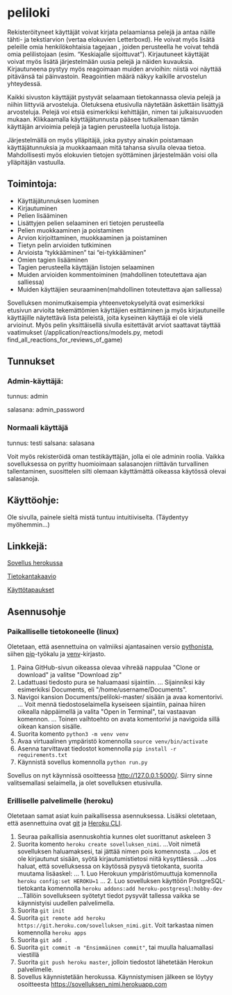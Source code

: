 peliloki
========

Rekisteröityneet käyttäjät voivat kirjata pelaamiansa pelejä ja antaa näille tähti- ja tekstiarvion (vertaa elokuvien Letterboxd). He voivat myös lisätä peleille omia henkilökohtaisia tagejaan , joiden perusteella he voivat tehdä omia pelilistojaan (esim. “Keskiajalle sijoittuvat”). Kirjautuneet käyttäjät voivat myös lisätä järjestelmään uusia pelejä ja näiden kuvauksia. Kirjautuneena pystyy myös reagoimaan muiden arvioihin: niistä voi näyttää pitävänsä tai päinvastoin. Reagointien määrä näkyy kaikille arvostelun yhteydessä.  

Kaikki sivuston käyttäjät pystyvät selaamaan tietokannassa olevia pelejä ja niihin liittyviä arvosteluja. Oletuksena etusivulla näytetään äskettäin lisättyjä arvosteluja. Pelejä voi etsiä esimerkiksi kehittäjän, nimen tai julkaisuvuoden mukaan. Klikkaamalla käyttäjätunnusta pääsee tutkailemaan tämän käyttäjän arvioimia pelejä ja tagien perusteella luotuja listoja.

Järjestelmällä on myös ylläpitäjä, joka pystyy ainakin poistamaan käyttäjätunnuksia ja muokkaamaan mitä tahansa sivulla olevaa tietoa. Mahdollisesti myös elokuvien tietojen syöttäminen järjestelmään voisi olla ylläpitäjän vastuulla.

Toimintoja: 
-----------

  * Käyttäjätunnuksen luominen
  * Kirjautuminen
  * Pelien lisääminen
  * Lisättyjen pelien selaaminen eri tietojen perusteella
  * Pelien muokkaaminen ja poistaminen
  * Arvion kirjoittaminen, muokkaaminen ja poistaminen
  * Tietyn pelin arvioiden tutkiminen 
  * Arvioista “tykkääminen” tai “ei-tykkääminen” 
  * Omien tagien lisääminen 
  * Tagien perusteella käyttäjän listojen selaaminen
  * Muiden arvioiden kommentoiminen (mahdollinen toteutettava ajan salliessa)
  * Muiden käyttäjien seuraaminen(mahdollinen toteutettava ajan salliessa) 

Sovelluksen monimutkaisempia yhteenvetokyselyitä ovat esimerkiksi etusivun arvioita tekemättömien käyttäjien esittäminen ja myös kirjautuneille käyttäjille näytettävä lista peleistä, joita kyseinen käyttäjä ei ole vielä arvioinut. Myös pelin yksittäisellä sivulla esitettävät arviot saattavat täyttää vaatimukset (/application/reactions/models.py, metodi find_all_reactions_for_reviews_of_game)

Tunnukset
---------

### Admin-käyttäjä: 
tunnus: admin

salasana: admin_password

### Normaali käyttäjä
tunnus: testi
salsana: salasana

Voit myös rekisteröidä oman testikäyttäjän, jolla ei ole adminin roolia. Vaikka sovelluksessa on pyritty huomioimaan salasanojen riittävän turvallinen tallentaminen, suosittelen silti olemaan käyttämättä oikeassa käytössä olevai salasanoja.

Käyttöohje:
-----------
Ole sivulla, painele sieltä mistä tuntuu intuitiiviselta. 
(Täydentyy myöhemmin...)

Linkkejä: 
---------

[Sovellus herokussa](https://peliloki.herokuapp.com/)

[Tietokantakaavio](https://github.com/anonOstrich/peliloki/tree/master/documentation/Tietokantakaavio.png)

[Käyttötapaukset](https://github.com/anonOstrich/peliloki/tree/master/documentation/Käyttötapaukset.md)


Asennusohje
-----------

### Paikalliselle tietokoneelle (linux)

Oletetaan, että asennettuina on valmiiksi ajantasainen versio [pythonista](https://www.python.org/), siihen [pip](https://packaging.python.org/key_projects/#pip)-työkalu ja [venv](https://docs.python.org/3/library/venv.html)-kirjasto. 

1. Paina GitHub-sivun oikeassa olevaa vihreää nappulaa "Clone or download" ja valitse "Download zip"
2. Ladattuasi tiedosto pura se haluamaasi sijaintiin.
... Sijainniksi käy esimerkiksi Documents, eli "/home/username/Documents". 
3. Navigoi kansion Documents/peliloki-master/ sisään ja avaa komentorivi.
... Voit mennä tiedostoselaimella kyseiseen sijaintiin, painaa hiiren oikealla näppäimellä ja valita "Open in Terminal", tai vastaavan komennon. 
... Toinen vaihtoehto on avata komentorivi ja navigoida sillä oikean kansion sisälle.
4. Suorita komento `python3 -m venv venv`
5. Avaa virtuaalinen ympäristö komennolla `source venv/bin/activate`
6. Asenna tarvittavat tiedostot komennolla `pip install -r requirements.txt`
7. Käynnistä sovellus komennolla `python run.py`

Sovellus on nyt käynnissä osoitteessa <http://127.0.0.1:5000/>. Siirry sinne valitsemallasi selaimella, ja olet sovelluksen etusivulla. 


### Erilliselle palvelimelle (heroku)

Oletetaan samat asiat kuin paikallisessa asennuksessa. Lisäksi oletetaan, että asennettuina ovat [git](https://github.com/git/git) ja [Heroku CLI](https://devcenter.heroku.com/articles/heroku-cli). 
1. Seuraa paikallisia asennuskohtia kunnes olet suorittanut askeleen 3
2. Suorita komento `heroku create sovelluksen_nimi`.
...Voit nimetä sovelluksen haluamaksesi, tai jättää nimen pois komennosta. 
...Jos et ole kirjautunut sisään, syötä kirjautumistietosi niitä kysyttäessä. 
...Jos haluat, että sovelluksessa on käytössä pysyvä tietokanta, suorita muutama lisäaskel: 
... 1. Luo Herokuun ympäristömuuttuja komennolla `heroku config:set HEROKU=1`
... 2. Luo sovelluksen käyttöön PostgreSQL-tietokanta komennolla `heroku addons:add heroku-postgresql:hobby-dev`
...Tällöin sovellukseen syötetyt tiedot pysyvät tallessa vaikka se käynnistyisi uudellen palvelimella.
3. Suorita `git init`
4. Suorita `git remote add heroku https://git.heroku.com/sovelluksen_nimi.git`. Voit tarkastaa nimen komennolla `heroku apps`
5. Suorita `git add .`
6. Suorita `git commit -m "Ensimmäinen commit"`, tai muulla haluamallasi viestillä
7. Suorita `git push heroku master`, jolloin tiedostot lähetetään Herokun palvelimelle.
8. Sovellus käynnistetään herokussa. Käynnistymisen jälkeen se löytyy osoitteesta <https://sovelluksen_nimi.herokuapp.com>




